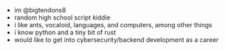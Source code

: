 - im @bigtendons8
- random high school script kiddie
- i like ants, vocaloid, languages, and computers, among other things
- i know python and a tiny bit of rust
- would like to get into cybersecurity/backend development as a career

<!---
bigtendons8/bigtendons8 is a ✨ special ✨ repository because its `README.md` (this file) appears on your GitHub profile.
You can click the Preview link to take a look at your changes.
--->
